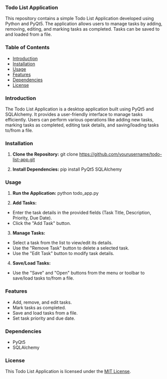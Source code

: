 ### Todo List Application

This repository contains a simple Todo List Application developed using Python and PyQt5. The application allows users to manage tasks by adding, removing, editing, and marking tasks as completed. Tasks can be saved to and loaded from a file.

### Table of Contents

- [Introduction](#introduction)
- [Installation](#installation)
- [Usage](#usage)
- [Features](#features)
- [Dependencies](#dependencies)
- [License](#license)

### Introduction

The Todo List Application is a desktop application built using PyQt5 and SQLAlchemy. It provides a user-friendly interface to manage tasks efficiently. Users can perform various operations like adding new tasks, marking tasks as completed, editing task details, and saving/loading tasks to/from a file.

### Installation

1. **Clone the Repository:**
git clone https://github.com/yourusername/todo-list-app.git


2. **Install Dependencies:**
pip install PyQt5 SQLAlchemy


### Usage

1. **Run the Application:**
python todo_app.py


2. **Add Tasks:**
- Enter the task details in the provided fields (Task Title, Description, Priority, Due Date).
- Click the "Add Task" button.

3. **Manage Tasks:**
- Select a task from the list to view/edit its details.
- Use the "Remove Task" button to delete a selected task.
- Use the "Edit Task" button to modify task details.

4. **Save/Load Tasks:**
- Use the "Save" and "Open" buttons from the menu or toolbar to save/load tasks to/from a file.

### Features

- Add, remove, and edit tasks.
- Mark tasks as completed.
- Save and load tasks from a file.
- Set task priority and due date.

### Dependencies

- PyQt5
- SQLAlchemy

### License

This Todo List Application is licensed under the [MIT License](LICENSE).
